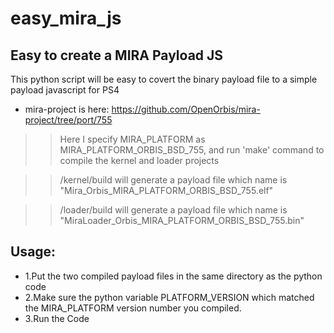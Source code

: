 
# easy_mira_js
## Easy to create a MIRA Payload JS
This python script will be easy to covert the binary payload file to a simple payload javascript for PS4


* mira-project is here: https://github.com/OpenOrbis/mira-project/tree/port/755

>> Here I specify MIRA_PLATFORM as MIRA_PLATFORM_ORBIS_BSD_755, and run 'make' command to compile the kernel and loader projects

>> /kernel/build will generate a payload file which name is "Mira_Orbis_MIRA_PLATFORM_ORBIS_BSD_755.elf"

>> /loader/build will generate a payload file which name is "MiraLoader_Orbis_MIRA_PLATFORM_ORBIS_BSD_755.bin"



## Usage:
* 1.Put the two compiled payload files in the same directory as the python code
* 2.Make sure the python variable PLATFORM_VERSION which matched the MIRA_PLATFORM version number you compiled.
* 3.Run the Code
